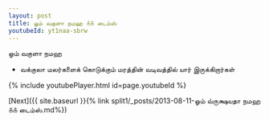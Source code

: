 ```yaml
---
layout: post
title: ஓம் வகுளா நமஹ ௧௧ டைம்ஸ்
youtubeId: yt1naa-sbrw
---
```

 
 
 ஓம் வகுளா நமஹ  
 
 -  வக்குலா மலர்களைக் கொடுக்கும் மரத்தின் வடிவத்தில் யார் இருக்கிறார்கள் 
 
  
 
  
 
 
 
 
 
 


{% include youtubePlayer.html id=page.youtubeId %}
 
[Next]({{ site.baseurl }}{% link  split1/_posts/2013-08-11-ஓம் வ்ருக்ஷயதா நமஹ ௧௧ டைம்ஸ்.md%})
 
